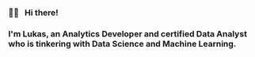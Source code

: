 ### 👋🏻 &nbsp; Hi there!

### I'm Lukas, an Analytics Developer and certified Data Analyst who is tinkering with Data Science and Machine Learning.
